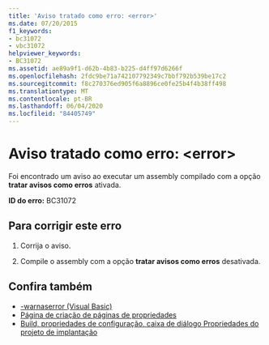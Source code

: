 ```yaml
---
title: 'Aviso tratado como erro: <error>'
ms.date: 07/20/2015
f1_keywords:
- bc31072
- vbc31072
helpviewer_keywords:
- BC31072
ms.assetid: ae89a9f1-d62b-4b83-b225-d4ff97d6266f
ms.openlocfilehash: 2fdc9be71a742107792349c7bbf792b539be17c2
ms.sourcegitcommit: f8c270376ed905f6a8896ce0fe25b4f4b38ff498
ms.translationtype: MT
ms.contentlocale: pt-BR
ms.lasthandoff: 06/04/2020
ms.locfileid: "84405749"
---
```

# <a name="warning-treated-as-error-error"></a>Aviso tratado como erro: \<error>
Foi encontrado um aviso ao executar um assembly compilado com a opção **tratar avisos como erros** ativada.  
  
 **ID do erro:** BC31072  
  
## <a name="to-correct-this-error"></a>Para corrigir este erro  
  
1. Corrija o aviso.  
  
2. Compile o assembly com a opção **tratar avisos como erros** desativada.  
  
## <a name="see-also"></a>Confira também

- [-warnaserror (Visual Basic)](../reference/command-line-compiler/warnaserror.md)
- [Página de criação de páginas de propriedades](https://docs.microsoft.com/previous-versions/visualstudio/visual-studio-2010/zxbs6ywz(v=vs.100))
- [Build, propriedades de configuração, caixa de diálogo Propriedades do projeto de implantação](https://docs.microsoft.com/previous-versions/visualstudio/visual-studio-2010/1befw7hy(v=vs.100))
